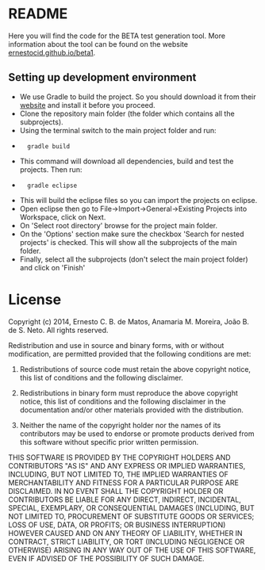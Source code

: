 # README

Here you will find the code for the BETA test generation tool. More information about the tool can be found on the website [ernestocid.github.io/beta1](https://ernestocid.github.io/beta1/).

## Setting up development environment

- We use Gradle to build the project. So you should download it from their [website](http://www.gradle.org/) and install it before you proceed.
- Clone the repository main folder (the folder which contains all the subprojects).
- Using the terminal switch to the main project folder and run:
- 		gradle build
- This command will download all dependencies, build and test the projects. Then run:
- 		gradle eclipse
- This will build the eclipse files so you can import the projects on eclipse.
- Open eclipse then go to File->Import->General->Existing Projects into Workspace, click on Next. 
- On 'Select root directory' browse for the project main folder.
- On the 'Options' section make sure the checkbox 'Search for nested projects' is checked. This will show all the subprojects of the main folder.
- Finally, select all the subprojects (don't select the main project folder) and click on 'Finish'

# License

Copyright (c) 2014, Ernesto C. B. de Matos, Anamaria M. Moreira, João B. de S. Neto.
All rights reserved.

Redistribution and use in source and binary forms, with or without modification, are permitted provided that the following conditions are met:

1. Redistributions of source code must retain the above copyright notice, this list of conditions and the following disclaimer.

2. Redistributions in binary form must reproduce the above copyright notice, this list of conditions and the following disclaimer in the documentation and/or other materials provided with the distribution.

3. Neither the name of the copyright holder nor the names of its contributors may be used to endorse or promote products derived from this software without specific prior written permission.

THIS SOFTWARE IS PROVIDED BY THE COPYRIGHT HOLDERS AND CONTRIBUTORS "AS IS" AND ANY EXPRESS OR IMPLIED WARRANTIES, INCLUDING, BUT NOT LIMITED TO, THE IMPLIED WARRANTIES OF MERCHANTABILITY AND FITNESS FOR A PARTICULAR PURPOSE ARE DISCLAIMED. IN NO EVENT SHALL THE COPYRIGHT HOLDER OR CONTRIBUTORS BE LIABLE FOR ANY DIRECT, INDIRECT, INCIDENTAL, SPECIAL, EXEMPLARY, OR CONSEQUENTIAL DAMAGES (INCLUDING, BUT NOT LIMITED TO, PROCUREMENT OF SUBSTITUTE GOODS OR SERVICES; LOSS OF USE, DATA, OR PROFITS; OR BUSINESS INTERRUPTION) HOWEVER CAUSED AND ON ANY THEORY OF LIABILITY, WHETHER IN CONTRACT, STRICT LIABILITY, OR TORT (INCLUDING NEGLIGENCE OR OTHERWISE) ARISING IN ANY WAY OUT OF THE USE OF THIS SOFTWARE, EVEN IF ADVISED OF THE POSSIBILITY OF SUCH DAMAGE.

